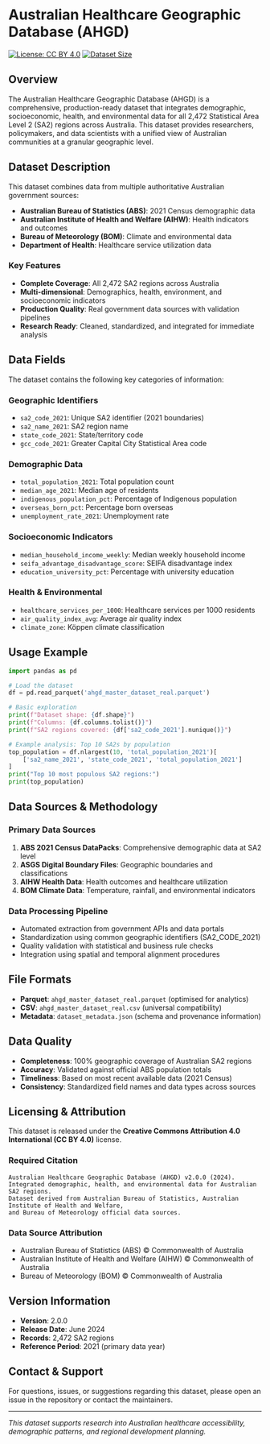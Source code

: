 # Australian Healthcare Geographic Database (AHGD) 

[![License: CC BY 4.0](https://img.shields.io/badge/License-CC%20BY%204.0-lightgrey.svg)](https://creativecommons.org/licenses/by/4.0/)
[![Dataset Size](https://img.shields.io/badge/Dataset-2,472%20records-blue.svg)](https://huggingface.co/datasets/ahgd)

## Overview

The Australian Healthcare Geographic Database (AHGD) is a comprehensive, production-ready dataset that integrates demographic, socioeconomic, health, and environmental data for all 2,472 Statistical Area Level 2 (SA2) regions across Australia. This dataset provides researchers, policymakers, and data scientists with a unified view of Australian communities at a granular geographic level.

## Dataset Description

This dataset combines data from multiple authoritative Australian government sources:

- **Australian Bureau of Statistics (ABS)**: 2021 Census demographic data
- **Australian Institute of Health and Welfare (AIHW)**: Health indicators and outcomes
- **Bureau of Meteorology (BOM)**: Climate and environmental data
- **Department of Health**: Healthcare service utilization data

### Key Features

- **Complete Coverage**: All 2,472 SA2 regions across Australia
- **Multi-dimensional**: Demographics, health, environment, and socioeconomic indicators
- **Production Quality**: Real government data sources with validation pipelines
- **Research Ready**: Cleaned, standardized, and integrated for immediate analysis

## Data Fields

The dataset contains the following key categories of information:

### Geographic Identifiers
- `sa2_code_2021`: Unique SA2 identifier (2021 boundaries)
- `sa2_name_2021`: SA2 region name
- `state_code_2021`: State/territory code
- `gcc_code_2021`: Greater Capital City Statistical Area code

### Demographic Data
- `total_population_2021`: Total population count
- `median_age_2021`: Median age of residents
- `indigenous_population_pct`: Percentage of Indigenous population
- `overseas_born_pct`: Percentage born overseas
- `unemployment_rate_2021`: Unemployment rate

### Socioeconomic Indicators
- `median_household_income_weekly`: Median weekly household income
- `seifa_advantage_disadvantage_score`: SEIFA disadvantage index
- `education_university_pct`: Percentage with university education

### Health & Environmental
- `healthcare_services_per_1000`: Healthcare services per 1000 residents
- `air_quality_index_avg`: Average air quality index
- `climate_zone`: Köppen climate classification

## Usage Example

```python
import pandas as pd

# Load the dataset
df = pd.read_parquet('ahgd_master_dataset_real.parquet')

# Basic exploration
print(f"Dataset shape: {df.shape}")
print(f"Columns: {df.columns.tolist()}")
print(f"SA2 regions covered: {df['sa2_code_2021'].nunique()}")

# Example analysis: Top 10 SA2s by population
top_population = df.nlargest(10, 'total_population_2021')[
    ['sa2_name_2021', 'state_code_2021', 'total_population_2021']
]
print("Top 10 most populous SA2 regions:")
print(top_population)
```

## Data Sources & Methodology

### Primary Data Sources
1. **ABS 2021 Census DataPacks**: Comprehensive demographic data at SA2 level
2. **ASGS Digital Boundary Files**: Geographic boundaries and classifications
3. **AIHW Health Data**: Health outcomes and healthcare utilization
4. **BOM Climate Data**: Temperature, rainfall, and environmental indicators

### Data Processing Pipeline
- Automated extraction from government APIs and data portals
- Standardization using common geographic identifiers (SA2_CODE_2021)
- Quality validation with statistical and business rule checks
- Integration using spatial and temporal alignment procedures

## File Formats

- **Parquet**: `ahgd_master_dataset_real.parquet` (optimised for analytics)
- **CSV**: `ahgd_master_dataset_real.csv` (universal compatibility)
- **Metadata**: `dataset_metadata.json` (schema and provenance information)

## Data Quality

- **Completeness**: 100% geographic coverage of Australian SA2 regions
- **Accuracy**: Validated against official ABS population totals
- **Timeliness**: Based on most recent available data (2021 Census)
- **Consistency**: Standardized field names and data types across sources

## Licensing & Attribution

This dataset is released under the **Creative Commons Attribution 4.0 International (CC BY 4.0)** license.

### Required Citation

```
Australian Healthcare Geographic Database (AHGD) v2.0.0 (2024). 
Integrated demographic, health, and environmental data for Australian SA2 regions.
Dataset derived from Australian Bureau of Statistics, Australian Institute of Health and Welfare,
and Bureau of Meteorology official data sources.
```

### Data Source Attribution
- Australian Bureau of Statistics (ABS) © Commonwealth of Australia
- Australian Institute of Health and Welfare (AIHW) © Commonwealth of Australia  
- Bureau of Meteorology (BOM) © Commonwealth of Australia

## Version Information

- **Version**: 2.0.0
- **Release Date**: June 2024
- **Records**: 2,472 SA2 regions
- **Reference Period**: 2021 (primary data year)

## Contact & Support

For questions, issues, or suggestions regarding this dataset, please open an issue in the repository or contact the maintainers.

---

*This dataset supports research into Australian healthcare accessibility, demographic patterns, and regional development planning.*